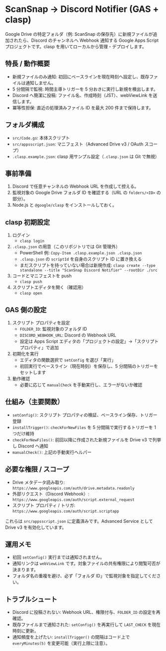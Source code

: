 # ScanSnap → Discord Notifier (GAS + clasp)

Google Drive の特定フォルダ（例: ScanSnap の保存先）に新規ファイルが追加されたら、Discord のチャンネルへ Webhook 通知する Google Apps Script プロジェクトです。clasp を用いてローカルから管理・デプロイします。

## 特長 / 動作概要

- 新規ファイルのみ通知: 初回にベースラインを現在時刻へ設定し、既存ファイルは通知しません。
- 5 分間隔で監視: 時間主導トリガーを 5 分おきに実行し新規を検出します。
- Discord へ簡潔に投稿: ファイル名、作成時刻（JST）、webViewLink を送信します。
- 冪等性担保: 直近の処理済みファイル ID を最大 200 件まで保持します。

## フォルダ構成

- `src/Code.gs`: 本体スクリプト
- `src/appsscript.json`: マニフェスト（Advanced Drive v3 / OAuth スコープ）
- `.clasp.example.json`: clasp 用サンプル設定（`.clasp.json` は Git で無視）

## 事前準備

1. Discord で任意チャンネルの Webhook URL を作成して控える。
2. 監視対象の Google Drive フォルダ ID を確認する（URL の `folders/<ID>` の部分）。
3. Node.js と `@google/clasp` をインストールしておく。

## clasp 初期設定

1. ログイン
   - `clasp login`
2. `.clasp.json` の用意（このリポジトリでは Git 管理外）
   - PowerShell 例: `Copy-Item .clasp.example.json .clasp.json`
   - `.clasp.json` の `scriptId` を自身のスクリプト ID に置き換える
   - まだスクリプトを持っていない場合は新規作成:
     `clasp create --type standalone --title "ScanSnap Discord Notifier" --rootDir ./src`
3. コードとマニフェストを push
   - `clasp push`
4. スクリプトエディタを開く（確認用）
   - `clasp open`

## GAS 側の設定

1. スクリプト プロパティを設定
   - `FOLDER_ID`: 監視対象のフォルダ ID
   - `DISCORD_WEBHOOK_URL`: Discord の Webhook URL
   - 設定は Apps Script エディタの「プロジェクトの設定」→「スクリプト プロパティ」で追加
2. 初期化を実行
   - エディタの関数選択で `setConfig` を選び「実行」
   - 初回実行でベースライン（現在時刻）を保存し、5 分間隔のトリガーをセットします
3. 動作確認
   - 必要に応じて `manualCheck` を手動実行し、エラーがないか確認

## 仕組み（主要関数）

- `setConfig()`: スクリプト プロパティの検証、ベースライン保存、トリガー登録
- `installTrigger()`: `checkForNewFiles` を 5 分間隔で実行するトリガーを 1 つだけ維持
- `checkForNewFiles()`: 前回以降に作成された新規ファイルを Drive v3 で列挙し Discord へ通知
- `manualCheck()`: 上記の手動実行ヘルパー

## 必要な権限 / スコープ

- Drive メタデータ読み取り: `https://www.googleapis.com/auth/drive.metadata.readonly`
- 外部リクエスト（Discord Webhook）: `https://www.googleapis.com/auth/script.external_request`
- スクリプト プロパティ / トリガ: `https://www.googleapis.com/auth/script.scriptapp`

これらは `src/appsscript.json` に定義済みです。Advanced Service として Drive v3 を有効化しています。

## 運用メモ

- 初回 `setConfig()` 実行までは通知されません。
- 通知リンクは `webViewLink` です。対象ファイルの共有権限により閲覧可否が決まります。
- フォルダ名の重複を避け、必ず「フォルダ ID」で監視対象を指定してください。

## トラブルシュート

- Discord に投稿されない: Webhook URL、権限付与、`FOLDER_ID` の設定を再確認。
- 既存ファイルまで通知された: `setConfig()` を再実行して `LAST_CHECK` を現在時刻に更新。
- 通知頻度を上げたい: `installTrigger()` の間隔はコード上で `everyMinutes(5)` を変更可能（実行上限に注意）。
